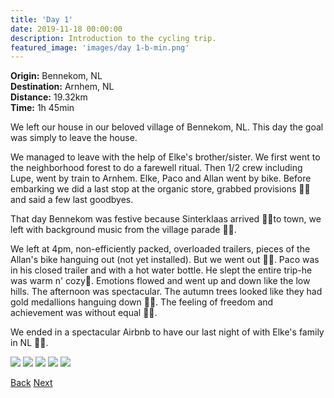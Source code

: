 ```yaml
---
title: 'Day 1'
date: 2019-11-18 00:00:00
description: Introduction to the cycling trip.
featured_image: 'images/day 1-b-min.png'
---
```


<b>Origin:</b> Bennekom, NL <br>
<b>Destination:</b> Arnhem, NL <br>
<b>Distance:</b> 19.32km <br>
<b>Time:</b> 1h 45min <br>

We left our house in our beloved village of Bennekom, NL. This day the goal was simply to leave the house.

We managed to leave with the help of Elke's brother/sister. We first went to the neighborhood forest to do a farewell ritual. Then 1/2 crew including Lupe, went by train to Arnhem. Elke, Paco and Allan went by bike. Before embarking we did a last stop at the organic store, grabbed provisions 🍞🧀 and said a few last goodbyes.

That day Bennekom was festive because Sinterklaas arrived 🎅🏻to town, we left with background music from the village parade 🎡🎼.

We left at 4pm, non-efficiently packed, overloaded trailers, pieces of the Allan's bike hanguing out (not yet installed). But we went out 💪🏻. Paco was in his closed trailer and with a hot water bottle. He slept the entire trip-he was warm n' cozy🐨. Emotions flowed and went up and down like the low hills. The afternoon was spectacular. The autumn trees looked like they had gold medallions hanguing down 🍂🍁. The feeling of freedom and achievement was without equal 🦅🖤.

We ended in a spectacular Airbnb to have our last night of with Elke's family in NL 🥂🍻.

<div class="gallery" data-columns="2">
  	<img src="/images/day 1-b-min.png">
	<img src="/images/day 1-c-min.png">
	<img src="/images/day 1-d-min.jpeg">
	<img src="/images/day 1-f-min.jpeg">
	<img src="/images/day 1-g-min.jpeg">
</div>

<a href="https://allanpcampbell.github.io/blog/day-1" class="button button--large">Back</a>
<a href="https://allanpcampbell.github.io/blog/day-2-4" class="button button--large">Next</a>



